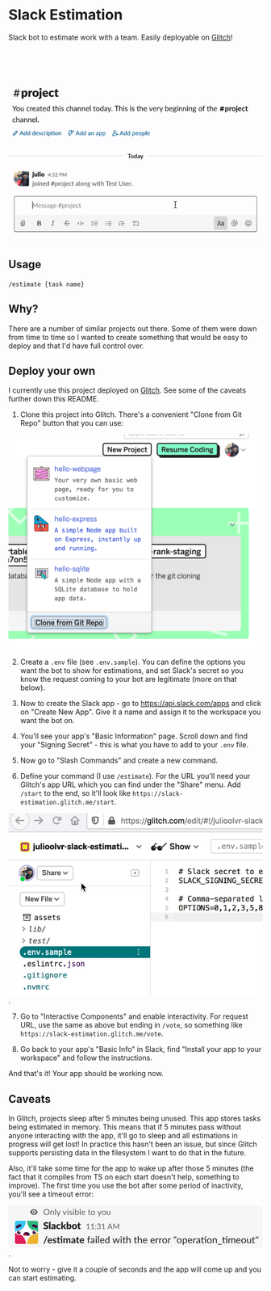 # Slack Estimation

Slack bot to estimate work with a team. Easily deployable on [Glitch](https://glitch.com)!

![Bot preview](./images/preview.gif)

## Usage

```
/estimate {task name}
```

## Why?

There are a number of similar projects out there. Some of them were down from time to time so I wanted to create something that would be easy to deploy and that I'd have full control over.

## Deploy your own

I currently use this project deployed on [Glitch](https://glitch.com). See some of the caveats further down this README.

1. Clone this project into Glitch. There's a convenient "Clone from Git Repo" button that you can use:

![Clone from Git Repo](./images/clone-repo.png)

2. Create a `.env` file (see `.env.sample`). You can define the options you want the bot to show for estimations, and set Slack's secret so you know the request coming to your bot are legitimate (more on that below).

3. Now to create the Slack app - go to https://api.slack.com/apps and click on "Create New App". Give it a name and assign it to the workspace you want the bot on.

4. You'll see your app's "Basic Information" page. Scroll down and find your "Signing Secret" - this is what you have to add to your `.env` file.

5. Now go to "Slash Commands" and create a new command.

6. Define your command (I use `/estimate`). For the URL you'll need your Glitch's app URL which you can find under the "Share" menu. Add `/start` to the end, so it'll look like `https://slack-estimation.glitch.me/start`.

![Live app URL](./images/live-app-url.gif).

7. Go to "Interactive Components" and enable interactivity. For request URL, use the same as above but ending in `/vote`, so something like `https://slack-estimation.glitch.me/vote`.

8. Go back to your app's "Basic Info" in Slack, find "Install your app to your workspace" and follow the instructions.

And that's it! Your app should be working now.

## Caveats

In Glitch, projects sleep after 5 minutes being unused. This app stores tasks being estimated in memory. This means that if 5 minutes pass without anyone interacting with the app, it'll go to sleep and all estimations in progress will get lost! In practice this hasn't been an issue, but since Glitch supports persisting data in the filesystem I want to do that in the future.

Also, it'll take some time for the app to wake up after those 5 minutes (the fact that it compiles from TS on each start doesn't help, something to improve). The first time you use the bot after some period of inactivity, you'll see a timeout error:

![Timeout Error](./images/timeout-error.png).

Not to worry - give it a couple of seconds and the app will come up and you can start estimating.
